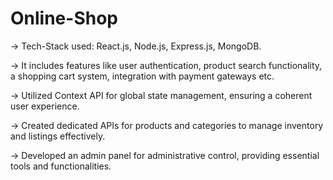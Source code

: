 # Online-Shop

-> Tech-Stack used: React.js, Node.js, Express.js, MongoDB.

-> It includes features like user authentication, product search functionality, a shopping cart system, integration with payment gateways etc.

-> Utilized Context API for global state management, ensuring a coherent user experience.

-> Created dedicated APIs for products and categories to manage inventory and listings effectively.


-> Developed an admin panel for administrative control, providing essential tools and functionalities.
